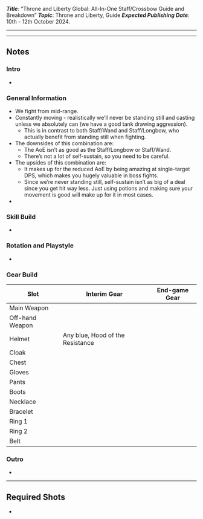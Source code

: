 ***Title***: “Throne and Liberty Global: All-In-One Staff/Crossbow Guide and Breakdown”
***Topic***: Throne and Liberty, Guide
***Expected Publishing Date***: 10th - 12th October 2024.

----



-----
## Notes

### Intro
- 

### General Information
- We fight from mid-range.
- Constantly moving - realistically we’ll never be standing still and casting unless we absolutely can (we have a good tank drawing aggression).
	- This is in contrast to both Staff/Wand and Staff/Longbow, who actually benefit from standing still when fighting.
- The downsides of this combination are:
	- The AoE isn’t as good as the Staff/Longbow or Staff/Wand.
	- There’s not a lot of self-sustain, so you need to be careful.
- The upsides of this combination are:
	- It makes up for the reduced AoE by being amazing at single-target DPS, which makes you hugely valuable in boss fights.
	- Since we’re never standing still, self-sustain isn’t as big of a deal since you get hit way less. Just using potions and making sure your movement is good will make up for it in most cases.
- 

### Skill Build
- 

### Rotation and Playstyle
- 

### Gear Build

| Slot            | Interim Gear                     | End-game Gear |
| --------------- | -------------------------------- | ------------- |
| Main Weapon     |                                  |               |
| Off-hand Weapon |                                  |               |
| Helmet          | Any blue, Hood of the Resistance |               |
| Cloak           |                                  |               |
| Chest           |                                  |               |
| Gloves          |                                  |               |
| Pants           |                                  |               |
| Boots           |                                  |               |
| Necklace        |                                  |               |
| Bracelet        |                                  |               |
| Ring 1          |                                  |               |
| Ring 2          |                                  |               |
| Belt            |                                  |               |

### Outro
- 


---
## Required Shots
- 